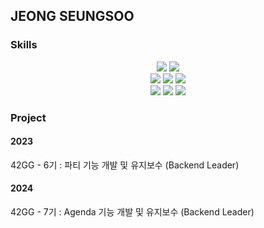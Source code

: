 ## JEONG SEUNGSOO

<h3>Skills</h3>
<div align="center">
  <img src="https://img.shields.io/badge/C-A8B9CC?style=flat-square&logo=c&logoColor=white" />
  <img src="https://img.shields.io/badge/Java-007396?style=flat-square&logo=Java&logoColor=white" /> <br/>
  <img src="https://img.shields.io/badge/SpringBoot-6DB33F?style=flat-square&logo=springboot&logoColor=white" />
  <img src="https://img.shields.io/badge/MySql-4479A1?style=flat-square&logo=mysql&logoColor=white" />
  <img src="https://img.shields.io/badge/Redis-FF4438?style=flat-square&logo=Redis&logoColor=white" /> <br/>
  <img src="https://img.shields.io/badge/Docker-2496ED?style=flat-square&logo=docker&logoColor=white" />
  <img src="https://img.shields.io/badge/Prometheus-E6522C?style=flat-square&logo=prometheus&logoColor=white" />
  <img src="https://img.shields.io/badge/Grafana-F46800?style=flat-square&logo=grafana&logoColor=white" />
</div>

<h3>Project</h3>

<h4>2023</h4>

42GG - 6기 : 파티 기능 개발 및 유지보수 (Backend Leader)

<h4>2024</h4>

42GG - 7기 : Agenda 기능 개발 및 유지보수 (Backend Leader)
